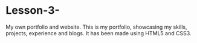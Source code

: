 # Lesson-3-
My own portfolio and website.
This is my portfolio, showcasing my skills, projects, experience and blogs.
It has been made using HTML5 and CSS3.
